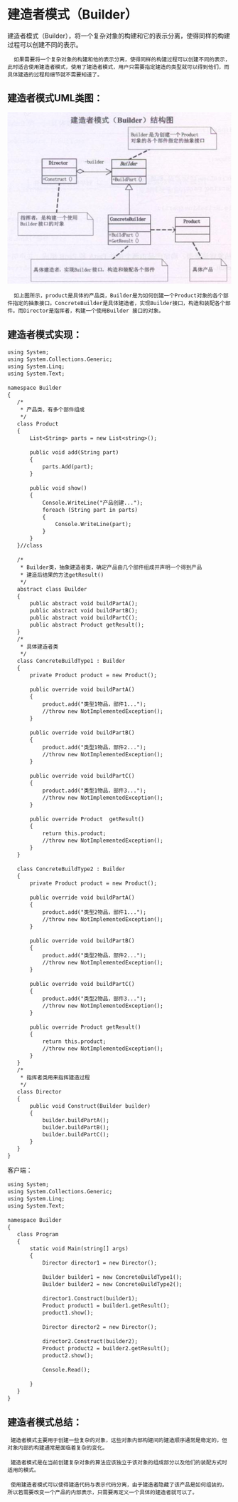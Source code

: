 # 建造者模式（Builder）
  建造者模式（Builder），将一个复杂对象的构建和它的表示分离，使得同样的构建过程可以创建不同的表示。

      如果需要将一个复杂对象的构建和他的表示分离，使得同样的构建过程可以创建不同的表示，此时适合使用建造者模式，使用了建造者模式，用户只需要指定建造的类型就可以得到他们，而具体建造的过程和细节就不需要知道了。

## 建造者模式UML类图：

![](img/a017_001.jpg)

      如上图所示，product是具体的产品类，Builder是为如何创建一个Product对象的各个部件指定的抽象接口。ConcreteBuilder是具体建造者，实现Builder接口，构造和装配各个部件。而Director是指挥者，构建一个使用Builder 接口的对象。

##  建造者模式实现：


```
using System;
using System.Collections.Generic;
using System.Linq;
using System.Text;

namespace Builder
{
   /*
    * 产品类，有多个部件组成
    */
   class Product
   {
       List<String> parts = new List<string>();

       public void add(String part)
       {
           parts.Add(part);
       }

       public void show()
       {
           Console.WriteLine("产品创建...");
           foreach (String part in parts)
           {
               Console.WriteLine(part);
           }
       }
   }//class

   /*
    * Builder类，抽象建造者类，确定产品由几个部件组成并声明一个得到产品
    * 建造后结果的方法getResult()
    */
   abstract class Builder
   {
       public abstract void buildPartA();
       public abstract void buildPartB();
       public abstract void buildPartC();
       public abstract Product getResult();
   }
   /*
    * 具体建造者类
    */
   class ConcreteBuildType1 : Builder
   {
       private Product product = new Product();

       public override void buildPartA()
       {
           product.add("类型1物品，部件1...");
           //throw new NotImplementedException();
       }

       public override void buildPartB()
       {
           product.add("类型1物品，部件2...");
           //throw new NotImplementedException();
       }

       public override void buildPartC()
       {
           product.add("类型1物品，部件3...");
           //throw new NotImplementedException();
       }

       public override Product  getResult()
       {
           return this.product;
           //throw new NotImplementedException();
       }
   }

   class ConcreteBuildType2 : Builder
   {
       private Product product = new Product();

       public override void buildPartA()
       {
           product.add("类型2物品，部件1...");
           //throw new NotImplementedException();
       }

       public override void buildPartB()
       {
           product.add("类型2物品，部件2...");
           //throw new NotImplementedException();
       }

       public override void buildPartC()
       {
           product.add("类型2物品，部件3...");
           //throw new NotImplementedException();
       }

       public override Product getResult()
       {
           return this.product;
           //throw new NotImplementedException();
       }
   }
   /*
    * 指挥者类用来指挥建造过程
    */
   class Director
   {
       public void Construct(Builder builder)
       {
           builder.buildPartA();
           builder.buildPartB();
           builder.buildPartC();
       }
   }
}
```
客户端：


```
using System;
using System.Collections.Generic;
using System.Linq;
using System.Text;

namespace Builder
{
   class Program
   {
       static void Main(string[] args)
       {
           Director director1 = new Director();

           Builder builder1 = new ConcreteBuildType1();
           Builder builder2 = new ConcreteBuildType2();

           director1.Construct(builder1);
           Product product1 = builder1.getResult();
           product1.show();

           Director director2 = new Director();

           director2.Construct(builder2);
           Product product2 = builder2.getResult();
           product2.show();

           Console.Read();

       }
   }
}
```
## 建造者模式总结：

     建造者模式主要用于创建一些复杂的对象，这些对象内部构建间的建造顺序通常是稳定的，但对象内部的构建通常是面临着复杂的变化。

     建造者模式是在当前创建复杂对象的算法应该独立于该对象的组成部分以及他们的装配方式时适用的模式。

     使用建造者模式可以使得建造代码与表示代码分离，由于建造者隐藏了该产品是如何组装的，所以若需要改变一个产品的内部表示，只需要再定义一个具体的建造者就可以了。